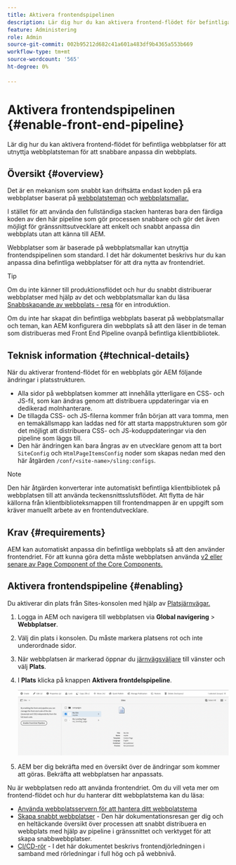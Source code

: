 ```yaml
---
title: Aktivera frontendspipelinen
description: Lär dig hur du kan aktivera frontend-flödet för befintliga webbplatser för att utnyttja webbplatsteman för att snabbare anpassa din webbplats.
feature: Administering
role: Admin
source-git-commit: 002b95212d682c41a601a483df9b4365a553b669
workflow-type: tm+mt
source-wordcount: '565'
ht-degree: 0%

---
```



# Aktivera frontendspipelinen {#enable-front-end-pipeline}

Lär dig hur du kan aktivera frontend-flödet för befintliga webbplatser för att utnyttja webbplatsteman för att snabbare anpassa din webbplats.

## Översikt {#overview}

Det är en mekanism som snabbt kan driftsätta endast koden på era webbplatser baserat på [webbplatsteman](site-themes.md) och [webbplatsmallar.](site-templates.md)

I stället för att använda den fullständiga stacken hanteras bara den färdiga koden av den här pipeline som gör processen snabbare och gör det även möjligt för gränssnittsutvecklare att enkelt och snabbt anpassa din webbplats utan att känna till AEM.

Webbplatser som är baserade på webbplatsmallar kan utnyttja frontendspipelinen som standard. I det här dokumentet beskrivs hur du kan anpassa dina befintliga webbplatser för att dra nytta av frontendriet.

>[!TIP]
>
>Om du inte känner till produktionsflödet och hur du snabbt distribuerar webbplatser med hjälp av det och webbplatsmallar kan du läsa [Snabbskapande av webbplats - resa](/help/journey-sites/quick-site/overview.md) för en introduktion.

Om du inte har skapat din befintliga webbplats baserat på webbplatsmallar och teman, kan AEM konfigurera din webbplats så att den läser in de teman som distribueras med Front End Pipeline ovanpå befintliga klientbibliotek.

## Teknisk information {#technical-details}

När du aktiverar frontend-flödet för en webbplats gör AEM följande ändringar i platsstrukturen.

* Alla sidor på webbplatsen kommer att innehålla ytterligare en CSS- och JS-fil, som kan ändras genom att distribuera uppdateringar via en dedikerad molnhanterare.
* De tillagda CSS- och JS-filerna kommer från början att vara tomma, men en temakällsmapp kan laddas ned för att starta mappstrukturen som gör det möjligt att distribuera CSS- och JS-koduppdateringar via den pipeline som läggs till.
* Den här ändringen kan bara ångras av en utvecklare genom att ta bort `SiteConfig` och `HtmlPageItemsConfig` noder som skapas nedan med den här åtgärden `/conf/<site-name>/sling:configs`.

>[!NOTE]
>
>Den här åtgärden konverterar inte automatiskt befintliga klientbibliotek på webbplatsen till att använda teckensnittsslutsflödet. Att flytta de här källorna från klientbiblioteksmappen till frontendmappen är en uppgift som kräver manuellt arbete av en frontendutvecklare.

## Krav {#requirements}

AEM kan automatiskt anpassa din befintliga webbplats så att den använder frontendriet. För att kunna göra detta måste webbplatsen använda [v2 eller senare av Page Component of the Core Components.](https://experienceleague.adobe.com/docs/experience-manager-core-components/using/components/page.html)

## Aktivera frontendspipeline {#enabling}

Du aktiverar din plats från Sites-konsolen med hjälp av [Platsjärnvägar.](site-rail.md)

1. Logga in AEM och navigera till webbplatsen via **Global navigering** > **Webbplatser**.
1. Välj din plats i konsolen. Du måste markera platsens rot och inte underordnade sidor.
1. När webbplatsen är markerad öppnar du [järnvägsväljare](/help/sites-cloud/authoring/getting-started/basic-handling.md#rail-selector) till vänster och välj **Plats**.
1. I **Plats** klicka på knappen **Aktivera frontdelspipeline**.

   ![Aktivera frontendpipeline](/help/sites-cloud/administering/assets/enable-front-end-pipeline.png)

1. AEM ber dig bekräfta med en översikt över de ändringar som kommer att göras. Bekräfta att webbplatsen har anpassats.

Nu är webbplatsen redo att använda frontendriet. Om du vill veta mer om frontend-flödet och hur du hanterar ditt webbplatstema kan du läsa:

* [Använda webbplatsservern för att hantera ditt webbplatstema](site-rail.md)
* [Skapa snabbt webbplatser](/help/journey-sites/quick-site/overview.md) - Den här dokumentationsresan ger dig och en heltäckande översikt över processen att snabbt distribuera en webbplats med hjälp av pipeline i gränssnittet och verktyget för att skapa snabbwebbplatser.
* [CI/CD-rör](/help/implementing/cloud-manager/configuring-pipelines/introduction-ci-cd-pipelines.md#front-end) - I det här dokumentet beskrivs frontendjörledningen i samband med rörledningar i full hög och på webbnivå.
